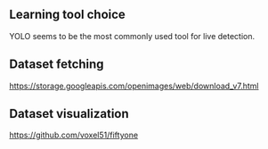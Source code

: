 
## Learning tool choice

YOLO seems to be the most commonly used tool for live detection.


## Dataset fetching

https://storage.googleapis.com/openimages/web/download_v7.html

## Dataset visualization  

https://github.com/voxel51/fiftyone